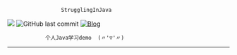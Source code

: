                      StrugglingInJava 
![](https://img.shields.io/badge/language-java-orange.svg)
![GitHub last commit](https://img.shields.io/github/last-commit/google/skia.svg)
[![Blog](https://img.shields.io/blog-chenbxxx-down-green-red/https/shields.io.svg?label=my-website)](https://chenbxxx.top)

                个人Java学习demo  (〃'▽'〃)

---

